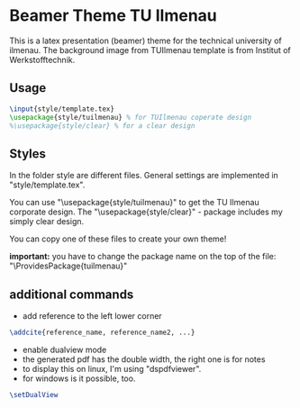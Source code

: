 # Beamer Theme TU Ilmenau
This is a latex presentation (beamer) theme for the technical university of ilmenau.
The background image from TUIlmenau template is from Institut of Werkstofftechnik. 

## Usage
```latex
\input{style/template.tex}
\usepackage{style/tuilmenau} % for TUIlmenau coperate design
%\usepackage{style/clear} % for a clear design
```

## Styles
In the folder style are different files. General settings are implemented in "style/template.tex".

You can use "\usepackage{style/tuilmenau}" to get the TU Ilmenau corporate design. The "\usepackage{style/clear}" - package includes my simply clear design.

You can copy one of these files to create your own theme!

**important:** you have to change the package name on the top of the file: "\ProvidesPackage{tuilmenau}"

## additional commands

* add reference to the left lower corner

```latex
\addcite{reference_name, reference_name2, ...}
```

* enable dualview mode
* the generated pdf has the double width, the right one is for notes
* to display this on linux, I'm using "dspdfviewer".
 * for windows is it possible, too.

```latex
\setDualView
```

